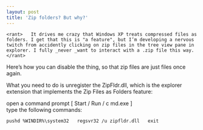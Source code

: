 ```yaml
---
layout: post
title: 'Zip folders? But why?'
---
```

`<rant>  
It drives me crazy that Windows XP treats compressed files as folders. I get that this is "a feature", but I’m developing a nervous twitch from accidently clicking on zip files in the tree view pane in explorer. I fully _never _want to interact with a .zip file this way.  
</rant>`

Here’s how you can disable the thing, so that zip files are just files once again.

What you need to do is unregister the ZipFldr.dll, which is the explorer extension that implements the Zip Files as Folders feature:

open a command prompt [ Start / Run / c md.exe ]  
type the following commands:

`pushd %WINDIR%\system32  
regsvr32 /u zipfldr.dll  
exit `
